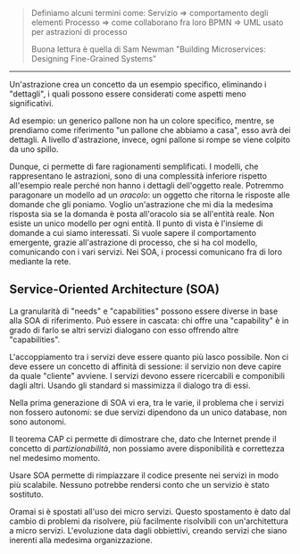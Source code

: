 > Definiamo alcuni termini come:
> Servizio => comportamento degli elementi
> Processo => come collaborano fra loro
> BPMN => UML usato per astrazioni di processo
> 
> Buona lettura è quella di Sam Newman "Building Microservices: Designing Fine-Grained Systems"

---

Un'astrazione crea un concetto da un esempio specifico, eliminando i "dettagli", i quali possono essere considerati come aspetti meno significativi. 

Ad esempio: un generico pallone non ha un colore specifico, mentre, se prendiamo come riferimento "un pallone che abbiamo a casa", esso avrà dei dettagli. A livello d'astrazione, invece, ogni pallone si rompe se viene colpito da uno spillo.

Dunque, ci permette di fare ragionamenti semplificati. I modelli, che rappresentano le astrazioni, sono di una complessità inferiore rispetto all'esempio reale perché non hanno i dettagli dell'oggetto reale.
Potremmo paragonare un modello ad un *oracolo*: un oggetto che ritorna le risposte alle domande che gli poniamo. Voglio un'astrazione che mi dia la medesima risposta sia se la domanda è posta all'oracolo sia se all'entità reale. Non esiste un unico modello per ogni entità.
Il punto di vista è l'insieme di domande a cui siamo interessati.
Si vuole sapere il comportamento emergente, grazie all'astrazione di processo, che si ha col modello, comunicando con i vari servizi. Nei SOA, i processi comunicano fra di loro mediante la rete.

## Service-Oriented Architecture (SOA)

La granularità di "needs" e "capabilities" possono essere diverse in base alla SOA di riferimento. Può essere in cascata: chi offre una "capability" è in grado di farlo se altri servizi dialogano con esso offrendo altre "capabilities".

L'accoppiamento tra i servizi deve essere quanto più lasco possibile. Non ci deve essere un concetto di affinità di sessione: il servizio non deve capire da quale "cliente" avviene. I servizi devono essere ricercabili e componibili dagli altri. Usando gli standard si massimizza il dialogo tra di essi.

Nella prima generazione di SOA vi era, tra le varie, il problema che i servizi non fossero autonomi: se due servizi dipendono da un unico database, non sono autonomi.

Il teorema CAP ci permette di dimostrare che, dato che Internet prende il concetto di *partizionabilità*, non possiamo avere disponibilità e correttezza nel medesimo momento.

Usare SOA permette di rimpiazzare il codice presente nei servizi in modo più scalabile. Nessuno potrebbe rendersi conto che un servizio è stato sostituto.

Oramai si è spostati all'uso dei micro servizi. Questo spostamento è dato dal cambio di problemi da risolvere, più facilmente risolvibili con un'architettura a micro servizi. L'evoluzione data dagli obbiettivi, creando servizi che siano inerenti alla medesima organizzazione.